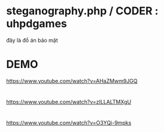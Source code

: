 # steganography.php / CODER : uhpdgames
đây là đồ án bảo mật
# DEMO
https://www.youtube.com/watch?v=AHaZMwm9JGQ
#
https://www.youtube.com/watch?v=zILLALTMXgU
#
https://www.youtube.com/watch?v=O3YQi-9mpks
